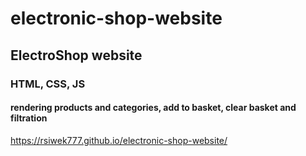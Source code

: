 # electronic-shop-website
## ElectroShop website

### HTML, CSS, JS

#### rendering products and categories, add to basket, clear basket and filtration

https://rsiwek777.github.io/electronic-shop-website/

